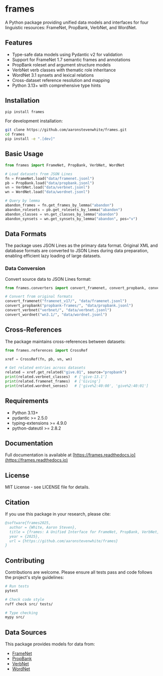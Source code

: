 # frames

A Python package providing unified data models and interfaces for four linguistic resources: FrameNet, PropBank, VerbNet, and WordNet.

## Features

- Type-safe data models using Pydantic v2 for validation
- Support for FrameNet 1.7 semantic frames and annotations
- PropBank roleset and argument structure models
- VerbNet verb classes with thematic role inheritance
- WordNet 3.1 synsets and lexical relations
- Cross-dataset reference resolution and mapping
- Python 3.13+ with comprehensive type hints

## Installation

```bash
pip install frames
```

For development installation:

```bash
git clone https://github.com/aaronstevenwhite/frames.git
cd frames
pip install -e ".[dev]"
```

## Basic Usage

```python
from frames import FrameNet, PropBank, VerbNet, WordNet

# Load datasets from JSON Lines
fn = FrameNet.load("data/framenet.jsonl")
pb = PropBank.load("data/propbank.jsonl")
vn = VerbNet.load("data/verbnet.jsonl")
wn = WordNet.load("data/wordnet.jsonl")

# Query by lemma
abandon_frames = fn.get_frames_by_lemma("abandon")
abandon_rolesets = pb.get_rolesets_by_lemma("abandon")
abandon_classes = vn.get_classes_by_lemma("abandon")
abandon_synsets = wn.get_synsets_by_lemma("abandon", pos="v")
```

## Data Formats

The package uses JSON Lines as the primary data format. Original XML and database formats are converted to JSON Lines during data preparation, enabling efficient lazy loading of large datasets.

### Data Conversion

Convert source data to JSON Lines format:

```python
from frames.converters import convert_framenet, convert_propbank, convert_verbnet, convert_wordnet

# Convert from original formats
convert_framenet("framenet_v17/", "data/framenet.jsonl")
convert_propbank("propbank-frames/", "data/propbank.jsonl")
convert_verbnet("verbnet/", "data/verbnet.jsonl")
convert_wordnet("wn3.1/", "data/wordnet.jsonl")
```

## Cross-References

The package maintains cross-references between datasets:

```python
from frames.references import CrossRef

xref = CrossRef(fn, pb, vn, wn)

# Get related entries across datasets
related = xref.get_related("give.01", source="propbank")
print(related.verbnet_classes)  # ['give-13.1']
print(related.framenet_frames)  # ['Giving']
print(related.wordnet_senses)   # ['give%2:40:00', 'give%2:40:01']
```

## Requirements

- Python 3.13+
- pydantic >= 2.5.0
- typing-extensions >= 4.9.0
- python-dateutil >= 2.8.2

## Documentation

Full documentation is available at [https://frames.readthedocs.io](https://frames.readthedocs.io)

## License

MIT License - see LICENSE file for details.

## Citation

If you use this package in your research, please cite:

```bibtex
@software{frames2025,
  author = {White, Aaron Steven},
  title = {frames: A Unified Interface for FrameNet, PropBank, VerbNet, and WordNet},
  year = {2025},
  url = {https://github.com/aaronstevenwhite/frames}
}
```

## Contributing

Contributions are welcome. Please ensure all tests pass and code follows the project's style guidelines:

```bash
# Run tests
pytest

# Check code style
ruff check src/ tests/

# Type checking
mypy src/
```

## Data Sources

This package provides models for data from:

- [FrameNet](https://framenet.icsi.berkeley.edu/)
- [PropBank](https://propbank.github.io/)
- [VerbNet](https://verbs.colorado.edu/verbnet/)
- [WordNet](https://wordnet.princeton.edu/)
